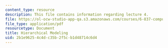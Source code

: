 ```yaml
---
content_type: resource
description: This file contains information regarding lecture 4.
file: https://ol-ocw-studio-app-qa.s3.amazonaws.com/courses/6-837-computer-graphics-fall-2012/2b1e96254c4dc35b2f5cb1d48714c6d4_MIT6_837F12_Lec04.pdf
file_type: application/pdf
resourcetype: Document
title: Hierarchical Modeling
uid: 2b1e9625-4c4d-c35b-2f5c-b1d48714c6d4
---
```

